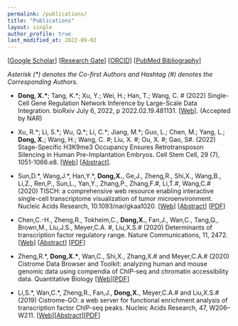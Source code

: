 ```yaml
---
permalink: /publications/
title: "Publications"
layout: single
author_profile: true
last_modified_at: 2022-09-02
---
```


[[Google Scholar](https://scholar.google.com/citations?hl=en&user=gzrxBacAAAAJ)] [[Research Gate](https://www.researchgate.net/profile/Xin_Dong47)] [[ORCID](https://orcid.org/0000-0002-7112-0224)] [[PubMed Bibliography](https://www.ncbi.nlm.nih.gov/myncbi/1d30fkpMdF_kft/bibliography/public/)]

*Asterisk (\*) denotes the Co-first Authors and Hashtag (#) denotes the Corresponding Authors.*

<!-- - title [[Web]()] [[Abstract](https://pubmed.ncbi.nlm.nih.gov/)] [[PDF](/assets/pdf/papers)] -->

- **Dong, X.\***; Tang, K.\*; Xu, Y.; Wei, H.; Han, T.; Wang, C. # (2022) Single-Cell Gene Regulation Network Inference by Large-Scale Data Integration. bioRxiv July 6, 2022, p 2022.02.19.481131. [[Web](https://doi.org/10.1101/2022.02.19.481131)]. (Accepted by NAR)

- Xu, R.\*; Li, S.\*; Wu, Q.\*; Li, C.\*; Jiang, M.\*; Guo, L.; Chen, M.; Yang, L.; **Dong, X.**; Wang, H.; Wang, C. #; Liu, X. #; Ou, X. #; Gao, S#. (2022) Stage-Specific H3K9me3 Occupancy Ensures Retrotransposon Silencing in Human Pre-Implantation Embryos. Cell Stem Cell, 29 (7), 1051-1066.e8. [[Web](https://doi.org/10.1016/j.stem.2022.06.001)] [[Abstract](https://pubmed.ncbi.nlm.nih.gov/35803226/)].

- Sun,D.\*, Wang,J.\*, Han,Y.\*, **Dong,X.**, Ge,J., Zheng,R., Shi,X., Wang,B., Li,Z., Ren,P., Sun,L., Yan,Y., Zhang,P., Zhang,F.#, Li,T.#, Wang,C.# (2020) TISCH: a comprehensive web resource enabling interactive single-cell transcriptome visualization of tumor microenvironment. Nucleic Acids Research, 10.1093/nar/gkaa1020. [[Web](https://academic.oup.com/nar/advance-article/doi/10.1093/nar/gkaa1020/5976978)] [[Abstract](https://pubmed.ncbi.nlm.nih.gov/33179754/)] [[PDF](/assets/pdf/papers/Sun%20et%20al_TISCH.pdf)]

- Chen,C.-H., Zheng,R., Tokheim,C., **Dong,X.**, Fan,J., Wan,C., Tang,Q., Brown,M., Liu,J.S., Meyer,C.A. #, Liu,X.S.# (2020) Determinants of transcription factor regulatory range. Nature Communications, 11, 2472. [[Web](https://www.nature.com/articles/s41467-020-16106-x)] [[Abstract](https://pubmed.ncbi.nlm.nih.gov/32424124/)] [[PDF](/assets/pdf/papers/Chen%20et%20al_2020_Determinants%20of%20transcription%20factor%20regulatory%20range.pdf)]

- Zheng,R.\*, **Dong,X.\***, Wan,C., Shi,X., Zhang,X.# and Meyer,C.A.# (2020) Cistrome Data Browser and Toolkit: analyzing human and mouse genomic data using compendia of ChIP-seq and chromatin accessibility data. Quantitative Biology [[Web](https://journal.hep.com.cn/qb/EN/10.1007/s40484-020-0204-7)][[PDF](/assets/pdf/papers/Zheng%20et%20al_2020_Cistrome%20Data%20Browser%20and%20Toolkit.pdf)]

- Li,S.\*, Wan,C.\*, Zheng,R., Fan,J., **Dong,X.**, Meyer,C.A.# and Liu,X.S.# (2019) Cistrome-GO: a web server for functional enrichment analysis of transcription factor ChIP-seq peaks. Nucleic Acids Research, 47, W206–W211. [[Web](https://academic.oup.com/nar/article/47/W1/W206/5485528)][[Abstract](https://pubmed.ncbi.nlm.nih.gov/31053864/)][[PDF](/assets/pdf/papers/Li%20et%20al_2019_Cistrome-GO.pdf)]